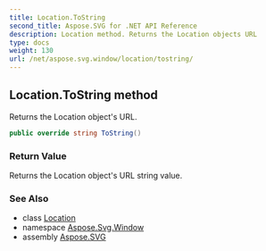 ```yaml
---
title: Location.ToString
second_title: Aspose.SVG for .NET API Reference
description: Location method. Returns the Location objects URL
type: docs
weight: 130
url: /net/aspose.svg.window/location/tostring/
---
```

## Location.ToString method

Returns the Location object's URL.

```csharp
public override string ToString()
```

### Return Value

Returns the Location object's URL string value.

### See Also

* class [Location](../)
* namespace [Aspose.Svg.Window](../../../aspose.svg.window/)
* assembly [Aspose.SVG](../../../)
